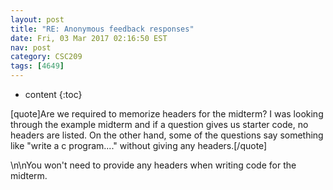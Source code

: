 ```yaml
---
layout: post
title: "RE: Anonymous feedback responses"
date: Fri, 03 Mar 2017 02:16:50 EST
nav: post
category: CSC209
tags: [4649]
---
```


* content
{:toc}

[quote]Are we required to memorize headers for the midterm? I was looking through the example midterm and if a question gives us starter code, no headers are listed. On the other hand, some of the questions say something like &quot;write a c program....&quot; without giving any headers.[/quote]
<!-- more -->
<p>\n\nYou won't need to provide any headers when writing code for the midterm.</p>
